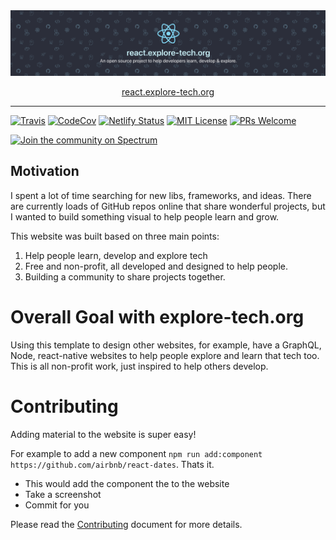 <div align="center">

<img alt="header" src="./header.png" />



[react.explore-tech.org](https://react.explore-tech.org)

</div>

<hr/>


[![Travis](https://img.shields.io/travis/boyney123/react.explore-tech.org/master.svg)](https://travis-ci.org/boyney123/react.explore-tech.org)
[![CodeCov](https://codecov.io/gh/boyney123/react.explore-tech.org/branch/master/graph/badge.svg?token=AoXW3EFgMP)](https://codecov.io/gh/boyney123/react.explore-tech.org)
[![Netlify Status](https://api.netlify.com/api/v1/badges/b8b80b61-4213-4bd8-ac48-831738e1ca1b/deploy-status)](https://app.netlify.com/sites/react-openlist/deploys)
[![MIT License][license-badge]][license] 
[![PRs Welcome][prs-badge]][prs]

[![Join the community on Spectrum][spectrum-badge]][spectrum]

## Motivation
I spent a lot of time searching for new libs, frameworks, and ideas. There are currently loads of GitHub repos online that share wonderful projects, but I wanted to build something visual to help people learn and grow.

This website was built based on three main points:

1. Help people learn, develop and explore tech
1. Free and non-profit, all developed and designed to help people.
1. Building a community to share projects together.


# Overall Goal with explore-tech.org
Using this template to design other websites, for example, have a GraphQL, Node, react-native websites to help people explore and learn that tech too. This is all non-profit work, just inspired to help others develop.

# Contributing
Adding material to the website is super easy!

For example to add a new component `npm run add:component https://github.com/airbnb/react-dates`. Thats it.

- This would add the component the to the website
- Take a screenshot
- Commit for you

Please read the [Contributing](CONTRIBUTING.md) document for more details.




[spectrum-badge]: https://withspectrum.github.io/badge/badge.svg
[spectrum]: https://spectrum.chat/explore-tech
[license-badge]: https://img.shields.io/badge/License-MIT-yellow.svg
[license]: https://github.com/boyney123/react.explore-tech.org/blob/master/LICENSE
[prs-badge]: https://img.shields.io/badge/PRs-welcome-brightgreen.svg?style=flat-square
[prs]: http://makeapullrequest.com
